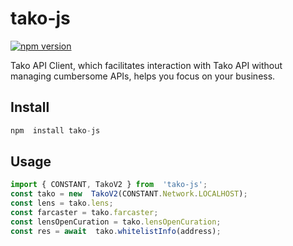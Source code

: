 # tako-js
[![npm version](https://img.shields.io/badge/npm-1.0.6-brightgreen.svg)](https://www.npmjs.com/package/tako-js)

Tako API Client, which facilitates interaction with Tako API without managing cumbersome APIs, helps you focus on your business.

## Install
```javascript
npm  install tako-js
```

## Usage
```javascript
import { CONSTANT, TakoV2 } from  'tako-js';
const tako = new  TakoV2(CONSTANT.Network.LOCALHOST);
const lens = tako.lens;
const farcaster = tako.farcaster;
const lensOpenCuration = tako.lensOpenCuration;
const res = await  tako.whitelistInfo(address);
```